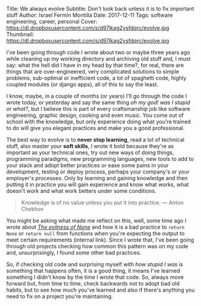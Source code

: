 Title: We always evolve
Subtitle: Don't look back unless it is to fix important stuff
Author: Israel Fermín Montilla
Date: 2017-12-11
Tags: software engineering, career, personal
Cover: https://dl.dropboxusercontent.com/s/d97lkag2ysfdqrc/evolve.jpg
Thumbnail: https://dl.dropboxusercontent.com/s/d97lkag2ysfdqrc/evolve.jpg


I've been going through code I wrote about two or maybe three years ago while cleaning up my working directory
and archiving old stuff and, I must say: what the hell did I have in my head by that time?, for real, there are
things that are over-engineered, very complicated solutions to simple problems, sub-optimal or inefficient code,
a lot of spaghetti code, highly coupled modules (or django apps), all of this to say the least.

I know, maybe, in a couple of months (or years) I'll go through the code I wrote today, or yesterday and say the
same thing *oh my god! was I stupid or what?*, but I believe this is part of every craftsmanship job like software
engineering, graphic design, cooking and even music. You come out of school with the knowledge, but only experience
doing what you're trained to do will give you elegant practices and make you a good professional.

The best way to evolve is to **never stop learning**, read a lot of technical stuff, also master your **soft skills**,
I wrote it bold because they're as important as your technical ones, try out new ways of doing things, programming
paradigms, new programming languages, new tools to add to your stack and adopt better practices or ease some
pains in your development, testing or deploy process, perhaps your company's or your employer's processes. Only by
learning and gaining knowledge and then putting it in practice you will gain experience and know what works, what doesn't
work and what work betters under some conditions.

> Knowledge is of no value unless you put it into practice.
> — Anton Chekhov

You might be asking what made me reflect on this, well, some time ago I wrote about [*The evilness of None*](the-evilness-of-none.html) and
how it is a bad practice to `return None` or `return null` from functions when you're expecting the output to meet
certain requirements (internal link). Since I wrote that, I've been going through old projects checking how common
this pattern was on my code and, unsurprisingly, I found some other bad practices.

So, if checking old code and surprising myself with *how stupid I was* is something that happens often, it is a good
thing, it means I've learned something I didn't know by the time I wrote that code. So, always move forward but,
from time to time, check backwards not to adopt bad old habits, but to see how much you've learned and also if there's
anything you need to fix on a project you're maintaining.
